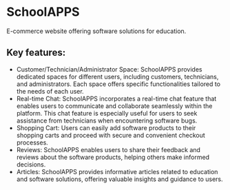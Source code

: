 # SchoolAPPS

E-commerce website offering software solutions for education.

## Key features:
- Customer/Technician/Administrator Space: SchoolAPPS provides dedicated spaces for different users, including customers, technicians, and administrators. Each space offers specific functionalities tailored to the needs of each user.
- Real-time Chat: SchoolAPPS incorporates a real-time chat feature that enables users to communicate and collaborate seamlessly within the platform. This chat feature is especially useful for users to seek assistance from technicians when encountering software bugs.
- Shopping Cart: Users can easily add software products to their shopping carts and proceed with secure and convenient checkout processes.
- Reviews: SchoolAPPS enables users to share their feedback and reviews about the software products, helping others make informed decisions.
- Articles: SchoolAPPS provides informative articles related to education and software solutions, offering valuable insights and guidance to users.
